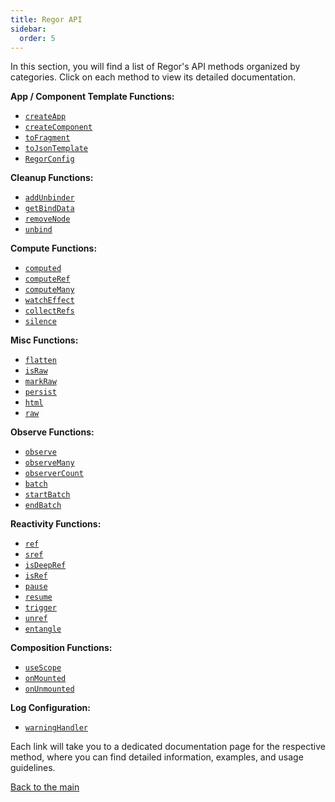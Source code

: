 ```yaml
---
title: Regor API
sidebar:
  order: 5
---
```


In this section, you will find a list of Regor's API methods organized by categories. Click on each method to view its detailed documentation.

**App / Component Template Functions:**

- [`createApp`](createApp.md)
- [`createComponent`](createComponent.md)
- [`toFragment`](toFragment.md)
- [`toJsonTemplate`](toJsonTemplate.md)
- [`RegorConfig`](regorConfig.md)

**Cleanup Functions:**

- [`addUnbinder`](addUnbinder.md)
- [`getBindData`](getBindData.md)
- [`removeNode`](removeNode.md)
- [`unbind`](unbind.md)

**Compute Functions:**

- [`computed`](computed.md)
- [`computeRef`](computeRef.md)
- [`computeMany`](computeMany.md)
- [`watchEffect`](watchEffect.md)
- [`collectRefs`](collectRefs.md)
- [`silence`](silence.md)

**Misc Functions:**

- [`flatten`](flatten.md)
- [`isRaw`](isRaw.md)
- [`markRaw`](markRaw.md)
- [`persist`](persist.md)
- [`html`](html.md)
- [`raw`](raw.md)

**Observe Functions:**

- [`observe`](observe.md)
- [`observeMany`](observeMany.md)
- [`observerCount`](observerCount.md)
- [`batch`](batch.md)
- [`startBatch`](startBatch.md)
- [`endBatch`](endBatch.md)

**Reactivity Functions:**

- [`ref`](ref.md)
- [`sref`](sref.md)
- [`isDeepRef`](isDeepRef.md)
- [`isRef`](isRef.md)
- [`pause`](pause.md)
- [`resume`](resume.md)
- [`trigger`](trigger.md)
- [`unref`](unref.md)
- [`entangle`](entangle.md)

**Composition Functions:**

- [`useScope`](useScope.md)
- [`onMounted`](onMounted.md)
- [`onUnmounted`](onUnmounted.md)

**Log Configuration:**

- [`warningHandler`](warningHandler.md)

Each link will take you to a dedicated documentation page for the respective method, where you can find detailed information, examples, and usage guidelines.

[Back to the main](../index.md)
